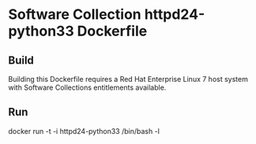 Software Collection httpd24-python33 Dockerfile
===============================================

Build
-----

Building this Dockerfile requires a Red Hat Enterprise Linux 7 host
system with Software Collections entitlements available.

Run
---

docker run -t -i httpd24-python33 /bin/bash -l
